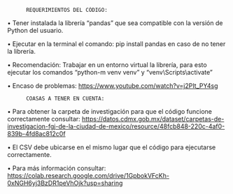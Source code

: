           REQUERIMIENTOS DEL CÓDIGO:
 • Tener instalada la librería “pandas” que sea compatible con la versión de Python del usuario.
 
 • Ejecutar en la terminal el comando: pip install pandas en caso de no tener la librería.
 
 • Recomendación: Trabajar en un entorno virtual la librería, para esto ejecutar los comandos “python-m venv venv” y “venv\Scripts\activate”
 
 • Encaso de problemas: https://www.youtube.com/watch?v=j2PIt_PY4sg

          COASAS A TENER EN CUENTA:
 • Para obtener la carpeta de investigación para que el código funcione correctamente consultar: 
    https://datos.cdmx.gob.mx/dataset/carpetas-de-investigacion-fgj-de-la-ciudad-de-mexico/resource/48fcb848-220c-4af0-839b-4fd8ac812c0f

 • El CSV debe ubicarse en el mismo lugar que el código para ejecutarse correctamente.

 • Para más información consultar: 
    https://colab.research.google.com/drive/1GpbokVFcKh-0xNGH6yj3BzDR1peVhOjk?usp=sharing
